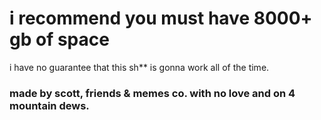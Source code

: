# i recommend you must have 8000+ gb of space
i have no guarantee that this sh** is gonna work all of the time.

### made by scott, friends & memes co. with no love and on 4 mountain dews.